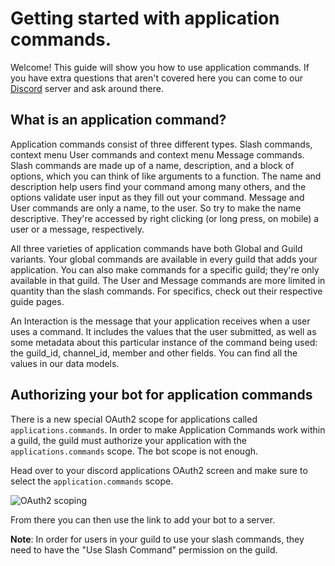 # Getting started with application commands.

Welcome! This guide will show you how to use application commands. If you have extra questions that aren't covered here you can come to our [Discord](https://discord.com/invite/dvSfUTet3K) server and ask around there.

## What is an application command?

Application commands consist of three different types. Slash commands, context menu User commands and context menu Message commands.
Slash commands are made up of a name, description, and a block of options, which you can think of like arguments to a function. The name and description help users find your command among many others, and the options validate user input as they fill out your command.
Message and User commands are only a name, to the user. So try to make the name descriptive. They're accessed by right clicking (or long press, on mobile) a user or a message, respectively.

All three varieties of application commands have both Global and Guild variants. Your global commands are available in every guild that adds your application. You can also make commands for a specific guild; they're only available in that guild. The User and Message commands are more limited in quantity than the slash commands. For specifics, check out their respective guide pages.

An Interaction is the message that your application receives when a user uses a command. It includes the values that the user submitted, as well as some metadata about this particular instance of the command being used: the guild_id, channel_id, member and other fields. You can find all the values in our data models.

## Authorizing your bot for application commands

There is a new special OAuth2 scope for applications called `applications.commands`. In order to make Application Commands work within a guild, the guild must authorize your application with the `applications.commands` scope. The bot scope is not enough.

Head over to your discord applications OAuth2 screen and make sure to select the `application.commands` scope.

![OAuth2 scoping](images/oauth.png)

From there you can then use the link to add your bot to a server.

**Note**: In order for users in your guild to use your slash commands, they need to have the "Use Slash Command" permission on the guild.
